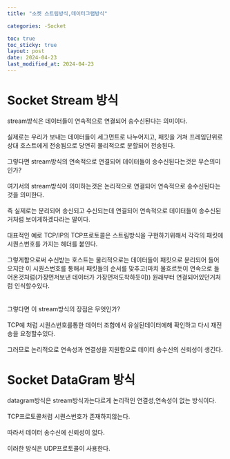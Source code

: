```yaml
---
title: "소켓 스트림방식,데이터그램방식"

categories: -Socket

toc: true
toc_sticky: true
layout: post
date: 2024-04-23
last_modified_at: 2024-04-23
---
```



# Socket Stream 방식

stream방식은 데이터들이 연속적으로 연결되어 송수신된다는 의미이다.
\
\
실제로는 우리가 보내는 데이터들이 세그먼트로 나누어지고, 패킷을 거쳐 프레임단위로 상대 호스트에게 전송됨으로 당연히 물리적으로 분할되어 전송된다.
\
\
그렇다면 stream방식의 연속적으로 연결되어 데이터들이 송수신된다는것은 무슨의미인가?
\
\
여기서의 stream방식이 의미하는것은 논리적으로 연결되어 연속적으로 송수신된다는것을 의미한다.
\
\
즉 실제로는 분리되어 송신되고 수신되는데 연결되어 연속적으로 데이터들이 송수신된거처럼 보이게하겠다라는 말이다.
\
\
대표적인 예로 TCP/IP의 TCP프로토콜은 스트림방식을 구현하기위해서 각각의 패킷에 시퀀스번호를 가지는 헤더를 붙인다.
\
\
그렇게함으로써 수신받는 호스트는 물리적으로는 데이터들이 패킷으로 분리되어 들어오지만 이 시퀀스번호를 통해서 패킷들의 순서를 맞추고(마치 물흐르듯이 연속으로 들어온것처럼(가장먼저보낸 데이터가 가장먼저도착하듯이)) 원래부터 연걸되어있던거처럼 인식할수있다.
\
\
\
그렇다면 이 stream방식의 장점은 무엇인가?
\
\
TCP예 처럼 시퀀스번호를통한 데이터 조합에서 유실된데이터에해 확인하고 다시 재전송을 요청할수있다.  
\
그러므로 논리적으로 연속성과 연결성을 지원함으로 데이터 송수신의 신뢰성이 생긴다.






# Socket DataGram 방식


datagram방식은 stream방식과는다르게 논리적인 연결성,연속성이 없는 방식이다.
\
\
TCP프로토콜처럼 시퀀스번호가 존재하지않는다.
\
\
따라서 데이터 송수신에 신뢰성이 없다.
\
\
이러한 방식은 UDP프로토콜이 사용한다.
